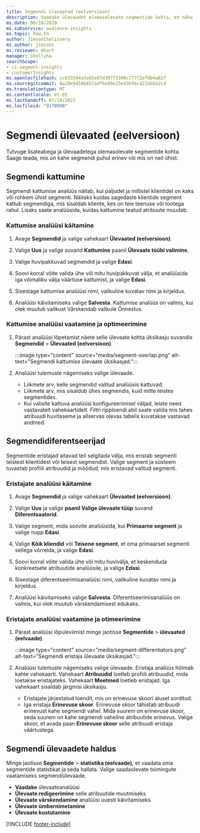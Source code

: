 ```yaml
---
title: Segmendi ülevaated (eelversioon)
description: Vaadake ülevaadet olemasolevate segmentide kohta, et näha erinevusi ja sarnasusi.
ms.date: 06/10/2020
ms.subservice: audience-insights
ms.topic: how-to
author: JimsonChalissery
ms.author: jimsonc
ms.reviewer: mhart
manager: shellyha
searchScope:
- ci-segment-insights
- customerInsights
ms.openlocfilehash: ccb33594a3a92e87d307f3300c77772ef8b4a82f
ms.sourcegitcommit: 8a28e9458b857adf8e90e25e43b9bc422ebbb2cd
ms.translationtype: MT
ms.contentlocale: et-EE
ms.lasthandoff: 07/18/2022
ms.locfileid: "9170998"
---
```

# <a name="segment-insights-preview"></a>Segmendi ülevaated (eelversioon)

Tutvuge lisateabega ja ülevaadetega olemasolevate segmentide kohta. Saage teada, mis on kahe segmendi puhul erinev või mis on neil ühist.

## <a name="segment-overlap"></a>Segmendi kattumine

Segmendi kattumise analüüs näitab, kui paljudel ja millistel klientidel on kaks või rohkem ühist segmenti. Näiteks kuidas sagedaste klientide segment kattub segmendiga, mis sisaldab kliente, kes on teie teenuse või tootega rahul.
Lisaks saate analüüsida, kuidas kattumine teatud atribuute muudab.

### <a name="run-an-overlap-analysis"></a>Kattumise analüüsi käitamine

1. Avage **Segmendid** ja valige vahekaart **Ülevaated (eelversioon)**.

1. Valige **Uus** ja valige suvand **Kattumine** paanil **Ülevaate tüübi valimine**.

1. Valige huvipakkuvad segmendid ja valige **Edasi**.

1. Soovi korral võite valida ühe või mitu huvipakkuvat välja, et analüüsida iga võimaliku välja väärtuse kattumist, ja valige **Edasi**.

1. Sisestage kattumise analüüsi nimi, valikuline kuvatav nimi ja kirjeldus.

1. Analüüsi käivitamiseks valige **Salvesta**. Kattumise analüüs on valmis, kui olek muutub valikust Värskendab valikule Õnnestus.

### <a name="view-and-optimize-an-overlap-analysis"></a>Kattumise analüüsi vaatamine ja optimeerimine

1. Pärast analüüsi lõpetamist näete selle ülevaate kohta üksikasju suvandis **Segmendid** > **Ülevaated (eelversioon)**.

   :::image type="content" source="media/segment-overlap.png" alt-text="Segmendi kattumise ülevaate üksikasjad.":::

1. Analüüsi tulemuste nägemiseks valige ülevaade.

   - Liikmete arv, kelle segmendid valitud analüüsis kattuvad.
   - Liikmete arv, mis sisaldub ühes segmendis, kuid mitte teistes segmentides.
   - Kui valisite kattuva analüüsi konfigureerimisel väljad, leiate need vastavatelt vahekaartidelt. Filtri ripploendi abil saate valida mis tahes atribuudi huvitaseme ja allservas olevas tabelis kuvatakse vastavad andmed.

## <a name="segment-differentiators"></a>Segmendidiferentseerijad

Segmentide eristajad aitavad teil selgitada välja, mis eristab segmenti teistest klientidest või teisest segmendist. Valige segment ja süsteem tuvastab profiili atribuudid ja mõõdud, mis eristavad valitud segmenti.

### <a name="run-a-differentiator-analysis"></a>Eristajate analüüsi käitamine

1. Avage **Segmendid** ja valige vahekaart **Ülevaated (eelversioon)**.

1. Valige **Uus** ja valige **paanil Valige ülevaate tüüp** suvand **Diferentsaatorid**.

1. Valige segment, mida soovite analüüsida, kui **Primaarne segment** ja valige nupp **Edasi**.

1. Valige **Kõik kliendid** või **Teisene segment**, et oma primaarset segmenti sellega võrrelda, ja valige **Edasi**.

1. Soovi korral võite valida ühe või mitu huvivälja, et keskenduda konkreetsete atribuutide analüüsile, ja valige **Edasi**.

1. Sisestage diferentseerimisanalüüsi nimi, valikuline kuvatav nimi ja kirjeldus.

1. Analüüsi käivitamiseks valige **Salvesta**. Diferentseerimisanalüüs on valmis, kui olek muutub värskendamisest edukaks.

### <a name="view-and-optimize-a-differentiators-analysis"></a>Eristajate analüüsi vaatamine ja otimeerimine

1. Pärast analüüsi lõpuleviimist minge jaotisse **Segmentide** > **ülevaated (eelvaade)**.

   :::image type="content" source="media/segment-differentiators.png" alt-text="Segmendi eristaja ülevaate üksikasjad.":::

1. Analüüsi tulemuste nägemiseks valige ülevaade. Eristaja analüüs hõlmab kahte vahekaarti. Vahekaart **Atribuudid** loetleb profiili atribuudid, mida loetakse eristajateks. Vahekaart **Meetmed** loetleb eristajad. Iga vahekaart sisaldab järgmisi üksikasju.

   - Eristajate järjestatud loendit, mis on erinevuse skoori alusel sorditud.
   - Iga eristaja **Erinevuse skoor**. Erinevuse skoor tähistab atribuudi erinevust kahe segmendi vahel. Mida suurem on erinevuse skoor, seda suurem on kahe segmendi vaheline atribuutide erinevus. Valige skoor, et avada paan **Erinevuse skoor** selle atribuudi eristaja väärtustega.

## <a name="manage-segment-insights"></a>Segmendi ülevaadete haldus

Minge jaotisse **Segmentide** > **statistika (eelvaade),** et vaadata oma segmentide statistikat ja seda hallata. Valige saadaolevate toimingute vaatamiseks segmendiülevaade.

- **Vaadake** ülevaateanalüüsi
- **Ülevaate redigeerimine** selle atribuutide muutmiseks
- **Ülevaate värskendamine** analüüsi uuesti käivitamiseks
- **Ülevaate ümbernimetamine**
- **Ülevaate kustutamine**

[!INCLUDE [footer-include](includes/footer-banner.md)]
